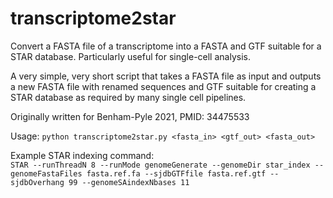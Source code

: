 # transcriptome2star

Convert a FASTA file of a transcriptome into a FASTA and GTF suitable for a STAR database. Particularly useful for single-cell analysis.

A very simple, very short script that takes a FASTA file as input and outputs a new FASTA file with renamed sequences and GTF suitable for creating a STAR database as required by many single cell pipelines.

Originally written for Benham-Pyle 2021, PMID: 34475533

Usage: `python transcriptome2star.py <fasta_in> <gtf_out> <fasta_out>`

Example STAR indexing command:  
`STAR --runThreadN 8 --runMode genomeGenerate --genomeDir star_index --genomeFastaFiles fasta.ref.fa --sjdbGTFfile fasta.ref.gtf --sjdbOverhang 99 --genomeSAindexNbases 11`
